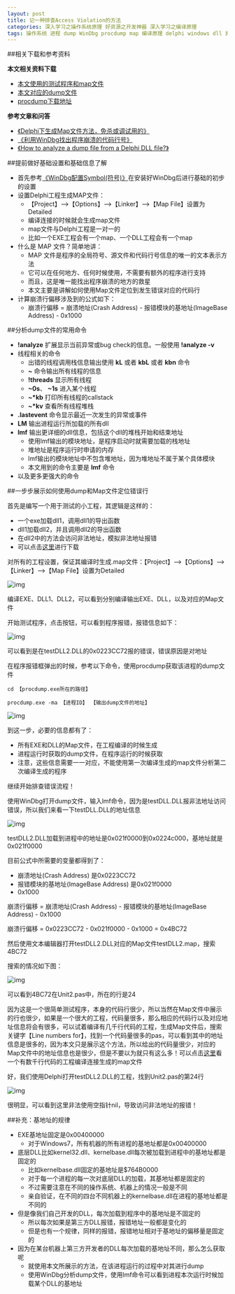 ```yaml
---
layout: post
title: 记一种排查Access Violation的方法
categories: 深入学习之操作系统原理 好资源之开发神器 深入学习之编译原理
tags: 操作系统 进程 dump WinDbg procdump map 编译原理 delphi windows dll 非法地址 堆 栈 内存
---
```


##相关下载和参考资料

**本文相关资料下载**

* [本文使用的测试程序和map文件](../download/20160715/ViolationAddress.zip)
* [本文对应的dump文件](../download/20160715/test.zip)
* [procdump下载地址](../download/20160715/procdump.zip)

**参考文章和问答**

* [《Delphi下生成Map文件方法，免杀或调试用的》](http://www.ej38.com/showinfo/delphi-134184.html)
* [《利用WinDbg找出程序崩溃的代码行号》](http://www.cctry.com/forum.php?mod=viewthread&tid=41078&fromuid=1817)
* [《How to analyze a dump file from a Delphi DLL file?》](http://stackoverflow.com/questions/1237988/how-to-analyze-a-dump-file-from-a-delphi-dll-file)

##提前做好基础设置和基础信息了解

* 首先参考[《WinDbg配置Symbol(符号)》](http://www.xumenger.com/windbg-symbol-20160521/)在安装好WinDbg后进行基础的初步的设置
* 设置Delphi工程生成MAP文件：
  * 【Project】-->【Options】-->【Linker】-->【Map File】设置为Detailed
  * 编译连接的时候就会生成map文件
  * map文件与Delphi工程是一对一的
  * 比如一个EXE工程会有一个map、一个DLL工程会有一个map
* 什么是 MAP 文件？简单地讲：
  * MAP 文件是程序的全局符号、源文件和代码行号信息的唯一的文本表示方法
  * 它可以在任何地方、任何时候使用，不需要有额外的程序进行支持
  * 而且，这是唯一能找出程序崩溃的地方的救星
  * 本文主要是讲解如何使用Map文件定位到发生错误对应的代码行
* 计算崩溃行偏移涉及到的公式如下：
  * 崩溃行偏移 = 崩溃地址(Crash Address) - 报错模块的基地址(ImageBase Address) - 0x1000

##分析dump文件的常用命令

* **!analyze** 扩展显示当前异常或bug check的信息。一般使用 **!analyze -v**
* 线程相关的命令
  * 出错的线程调用栈信息输出使用 **kL** 或者 **kbL** 或者 **kbn** 命令
  * **~** 命令输出所有线程的信息
  * **!threads** 显示所有线程
  * **~0s**、 **~1s** 进入某个线程
  * **~\*kb** 打印所有线程的callstack
  * **~\*kv** 查看所有线程堆栈
* **.lastevent** 命令显示最近一次发生的异常或事件
* **LM** 输出进程运行所加载的所有dll
* **lmf** 输出更详细的dll信息，包括这个dll的堆栈开始和结束地址
  * 使用lmf输出的模块地址，是程序启动时就需要加载的栈地址
  * 堆地址是程序运行时申请的内存
  * lmf输出的模块地址中不包含堆地址，因为堆地址不属于某个具体模块
  * 本文用到的命令主要是 **lmf** 命令
* 以及更多更强大的命令

##一步步展示如何使用dump和Map文件定位错误行

首先是编写一个用于测试的小工程，其逻辑是这样的：

* 一个exe加载dll1，调用dll1的导出函数
* dll1加载dll2，并且调用dll2的导出函数
* 在dll2中的方法会访问非法地址，模拟非法地址报错
* 可以点击[这里](../download/20160715/ViolationAddress.zip)进行下载

对所有的工程设置，保证其编译时生成.map文件：【Project】-->【Options】-->【Linker】-->【Map File】设置为Detailed

![img](../media/image/2016-07-15/01.png)

编译EXE、DLL1、DLL2，可以看到分别编译输出EXE、DLL，以及对应的Map文件

开始测试程序，点击按钮，可以看到程序报错，报错信息如下：

![img](../media/image/2016-07-15/02.png)

可以看到是在testDLL2.DLL的0x0223CC72报的错误，错误原因是对地址

在程序报错框弹出的时候，参考以下命令，使用procdump获取该进程的dump文件

```
cd 【procdump.exe所在的路径】

procdump.exe -ma 【进程ID】 【输出dump文件的地址】
```

![img](../media/image/2016-07-15/03.png)

到这一步，必要的信息都有了：

* 所有EXE和DLL的Map文件，在工程编译的时候生成
* 进程运行时获取的dump文件，在程序运行的时候获取
* 注意，这些信息需要一一对应，不能使用第一次编译生成的map文件分析第二次编译生成的程序

继续开始排查错误流程！

使用WinDbg打开dump文件，输入lmf命令，因为是testDLL.DLL报非法地址访问错误，所以我们来看一下testDLL.DLL的地址信息

![img](../media/image/2016-07-15/04.png)

testDLL2.DLL加载到进程中的地址是0x021f0000到0x0224c000，基地址就是0x021f0000

目前公式中所需要的变量都得到了：

* 崩溃地址(Crash Address) 是0x0223CC72
* 报错模块的基地址(ImageBase Address) 是0x021f0000
* 0x1000

崩溃行偏移 = 崩溃地址(Crash Address) - 报错模块的基地址(ImageBase Address) - 0x1000

崩溃行偏移 = 0x0223CC72 - 0x021f0000 - 0x1000 = 0x4BC72

然后使用文本编辑器打开testDLL2.DLL对应的Map文件testDLL2.map，搜索 4BC72

搜索的情况如下图：

![img](../media/image/2016-07-15/05.png)

可以看到4BC72在Unit2.pas中，所在的行是24

因为这是一个很简单测试程序，本身的代码行很少，所以当然在Map文件中展示的行也很少，如果是一个很大的工程，代码量很多，那么相应的代码行以及对应地址信息将会有很多，可以试着编译有几千行代码的工程，生成Map文件后，搜索关键字【Line numbers for】，找到一个代码量很多的pas，可以看到其中的地址信息是很多的，因为本文只是展示这个方法，所以给出的代码量很少，对应的Map文件中的地址信息也是很少，但是不要以为就只有这么多！可以点击[这里](../download/20160715/unishbondtask.zip)看一个有数千行代码的工程编译连接生成的map文件

好，我们使用Delphi打开testDLL2.DLL的工程，找到Unit2.pas的第24行

![img](../media/image/2016-07-15/06.png)

很明显，可以看到这里非法使用空指针nil，导致访问非法地址的报错！

##补充：基地址的规律

* EXE基地址固定是0x00400000
  * 对于Windows7，所有机器的所有进程的基地址都是0x00400000
* 底层DLL比如kernel32.dll、kernelbase.dll每次被加载到进程中的基地址都是固定的
  * 比如kernelbase.dll固定的基地址是$764B0000
  * 对于每一个进程的每一次对底层DLL的加载，其基地址都是固定的
  * 不过需要注意在不同的操作系统、机器上的情况一般是不同
  * 亲自验证，在不同的四台不同机器上的kernelbase.dll在进程的基地址都是不同的
* 但是像我们自己开发的DLL，每次加载到程序中的基地址是不固定的
  * 所以每次如果是第三方DLL报错，报错地址一般都是变化的
  * 但是也有一个规律，同样的报错，报错地址相对于基地址的偏移量是固定的
* 因为在某台机器上第三方开发者的DLL每次加载的基地址不同，那么怎么获取呢
  * 就使用本文所展示的方法，在该进程运行的过程中对其进行dump
  * 使用WinDbg分析dump文件，使用lmf命令可以看到进程本次运行时候加载某个DLL的基地址

